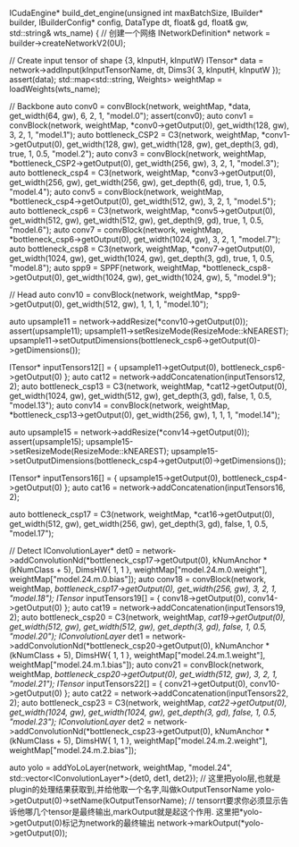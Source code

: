 ICudaEngine* build_det_engine(unsigned int maxBatchSize, IBuilder* builder, IBuilderConfig* config, DataType dt, float& gd, float& gw, std::string& wts_name) {
  // 创建一个网络
  INetworkDefinition* network = builder->createNetworkV2(0U);

  // Create input tensor of shape {3, kInputH, kInputW}
  ITensor* data = network->addInput(kInputTensorName, dt, Dims3{ 3, kInputH, kInputW });
  assert(data);
  std::map<std::string, Weights> weightMap = loadWeights(wts_name);

  // Backbone
  auto conv0 = convBlock(network, weightMap, *data,  get_width(64, gw), 6, 2, 1,  "model.0");
  assert(conv0);
  auto conv1 = convBlock(network, weightMap, *conv0->getOutput(0), get_width(128, gw), 3, 2, 1, "model.1");
  auto bottleneck_CSP2 = C3(network, weightMap, *conv1->getOutput(0), get_width(128, gw), get_width(128, gw), get_depth(3, gd), true, 1, 0.5, "model.2");
  auto conv3 = convBlock(network, weightMap, *bottleneck_CSP2->getOutput(0), get_width(256, gw), 3, 2, 1, "model.3");
  auto bottleneck_csp4 = C3(network, weightMap, *conv3->getOutput(0), get_width(256, gw), get_width(256, gw), get_depth(6, gd), true, 1, 0.5, "model.4");
  auto conv5 = convBlock(network, weightMap, *bottleneck_csp4->getOutput(0), get_width(512, gw), 3, 2, 1, "model.5");
  auto bottleneck_csp6 = C3(network, weightMap, *conv5->getOutput(0), get_width(512, gw), get_width(512, gw), get_depth(9, gd), true, 1, 0.5, "model.6");
  auto conv7 = convBlock(network, weightMap, *bottleneck_csp6->getOutput(0), get_width(1024, gw), 3, 2, 1, "model.7");
  auto bottleneck_csp8 = C3(network, weightMap, *conv7->getOutput(0), get_width(1024, gw), get_width(1024, gw), get_depth(3, gd), true, 1, 0.5, "model.8");
  auto spp9 = SPPF(network, weightMap, *bottleneck_csp8->getOutput(0), get_width(1024, gw), get_width(1024, gw), 5, "model.9");

  // Head
  auto conv10 = convBlock(network, weightMap, *spp9->getOutput(0), get_width(512, gw), 1, 1, 1, "model.10");

  auto upsample11 = network->addResize(*conv10->getOutput(0));
  assert(upsample11);
  upsample11->setResizeMode(ResizeMode::kNEAREST);
  upsample11->setOutputDimensions(bottleneck_csp6->getOutput(0)->getDimensions());

  ITensor* inputTensors12[] = { upsample11->getOutput(0), bottleneck_csp6->getOutput(0) };
  auto cat12 = network->addConcatenation(inputTensors12, 2);
  auto bottleneck_csp13 = C3(network, weightMap, *cat12->getOutput(0), get_width(1024, gw), get_width(512, gw), get_depth(3, gd), false, 1, 0.5, "model.13");
  auto conv14 = convBlock(network, weightMap, *bottleneck_csp13->getOutput(0), get_width(256, gw), 1, 1, 1, "model.14");

  auto upsample15 = network->addResize(*conv14->getOutput(0));
  assert(upsample15);
  upsample15->setResizeMode(ResizeMode::kNEAREST);
  upsample15->setOutputDimensions(bottleneck_csp4->getOutput(0)->getDimensions());

  ITensor* inputTensors16[] = { upsample15->getOutput(0), bottleneck_csp4->getOutput(0) };
  auto cat16 = network->addConcatenation(inputTensors16, 2);

  auto bottleneck_csp17 = C3(network, weightMap, *cat16->getOutput(0), get_width(512, gw), get_width(256, gw), get_depth(3, gd), false, 1, 0.5, "model.17");

  // Detect
  IConvolutionLayer* det0 = network->addConvolutionNd(*bottleneck_csp17->getOutput(0), kNumAnchor * (kNumClass + 5), DimsHW{ 1, 1 }, weightMap["model.24.m.0.weight"], weightMap["model.24.m.0.bias"]);
  auto conv18 = convBlock(network, weightMap, *bottleneck_csp17->getOutput(0), get_width(256, gw), 3, 2, 1, "model.18");
  ITensor* inputTensors19[] = { conv18->getOutput(0), conv14->getOutput(0) };
  auto cat19 = network->addConcatenation(inputTensors19, 2);
  auto bottleneck_csp20 = C3(network, weightMap, *cat19->getOutput(0), get_width(512, gw), get_width(512, gw), get_depth(3, gd), false, 1, 0.5, "model.20");
  IConvolutionLayer* det1 = network->addConvolutionNd(*bottleneck_csp20->getOutput(0), kNumAnchor * (kNumClass + 5), DimsHW{ 1, 1 }, weightMap["model.24.m.1.weight"], weightMap["model.24.m.1.bias"]);
  auto conv21 = convBlock(network, weightMap, *bottleneck_csp20->getOutput(0), get_width(512, gw), 3, 2, 1, "model.21");
  ITensor* inputTensors22[] = { conv21->getOutput(0), conv10->getOutput(0) };
  auto cat22 = network->addConcatenation(inputTensors22, 2);
  auto bottleneck_csp23 = C3(network, weightMap, *cat22->getOutput(0), get_width(1024, gw), get_width(1024, gw), get_depth(3, gd), false, 1, 0.5, "model.23");
  IConvolutionLayer* det2 = network->addConvolutionNd(*bottleneck_csp23->getOutput(0), kNumAnchor * (kNumClass + 5), DimsHW{ 1, 1 }, weightMap["model.24.m.2.weight"], weightMap["model.24.m.2.bias"]);

  auto yolo = addYoLoLayer(network, weightMap, "model.24", std::vector<IConvolutionLayer*>{det0, det1, det2});
  // 这里把yolo层,也就是plugin的处理结果获取到,并给他取一个名字,叫做kOutputTensorName
  yolo->getOutput(0)->setName(kOutputTensorName);
  // tensorrt要求你必须显示告诉他哪几个tensor是最终输出,markOutput就是起这个作用. 这里把*yolo->getOutput(0)标记为network的最终输出
  network->markOutput(*yolo->getOutput(0));

